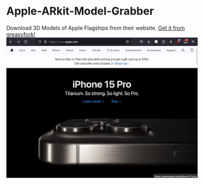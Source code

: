 # Apple-ARkit-Model-Grabber
Download 3D Models of Apple Flagships from their website.
[Get it from greasyfork!](https://greasyfork.org/en/scripts/476123-download-apple-arkit-models)
![demonstrative gif](https://raw.githubusercontent.com/Z2r-YT/Apple-ARkit-Model-Grabber/main/Example.gif) <br />
